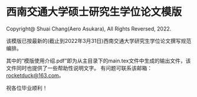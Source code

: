 # 西南交通大学硕士研究生学位论文模版

Copyright@ Shuai Chang(Aero Asukara), All Rights Reversed, 2022.

该模版已按最新的(截止到2022年3月31日)西南交通大学研究生学位论文撰写规范编排。

其中的“模版使用介绍.pdf”即为从主目录下的main.tex文件中生成的输出文件，该文件同时也提供了一些帮助性说明文字。
有问题可联系该邮箱：rocketduck@163.com。

祝各位毕业顺利！
